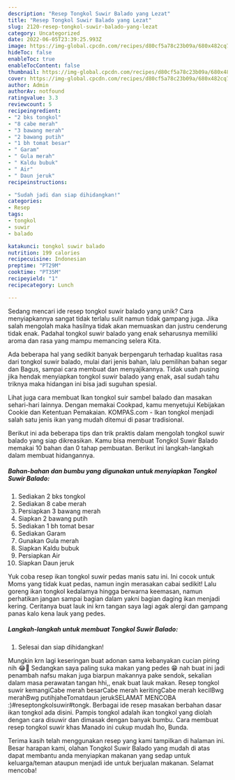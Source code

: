```yaml
---
description: "Resep Tongkol Suwir Balado yang Lezat"
title: "Resep Tongkol Suwir Balado yang Lezat"
slug: 2120-resep-tongkol-suwir-balado-yang-lezat
category: Uncategorized
date: 2022-06-05T23:39:25.993Z
image: https://img-global.cpcdn.com/recipes/d80cf5a78c23b09a/680x482cq70/tongkol-suwir-balado-foto-resep-utama.jpg
hideToc: false
enableToc: true
enableTocContent: false
thumbnail: https://img-global.cpcdn.com/recipes/d80cf5a78c23b09a/680x482cq70/tongkol-suwir-balado-foto-resep-utama.jpg
cover: https://img-global.cpcdn.com/recipes/d80cf5a78c23b09a/680x482cq70/tongkol-suwir-balado-foto-resep-utama.jpg
author: Admin
authorAv: notfound
ratingvalue: 3.3
reviewcount: 5
recipeingredient:
- "2 bks tongkol"
- "8 cabe merah"
- "3 bawang merah"
- "2 bawang putih"
- "1 bh tomat besar"
- " Garam"
- " Gula merah"
- " Kaldu bubuk"
- " Air"
- " Daun jeruk"
recipeinstructions:

- "Sudah jadi dan siap dihidangkan!"
categories:
- Resep
tags:
- tongkol
- suwir
- balado

katakunci: tongkol suwir balado 
nutrition: 199 calories
recipecuisine: Indonesian
preptime: "PT29M"
cooktime: "PT35M"
recipeyield: "1"
recipecategory: Lunch

---
```





Sedang mencari ide resep tongkol suwir balado yang unik? Cara menyiapkannya sangat tidak terlalu sulit namun tidak gampang juga. Jika salah mengolah maka hasilnya tidak akan memuaskan dan justru cenderung tidak enak. Padahal tongkol suwir balado yang enak seharusnya memiliki aroma dan rasa yang mampu memancing selera Kita.





Ada beberapa hal yang sedikit banyak berpengaruh terhadap kualitas rasa dari tongkol suwir balado, mulai dari jenis bahan, lalu pemilihan bahan segar dan Bagus, sampai cara membuat dan menyajikannya. Tidak usah pusing jika hendak menyiapkan tongkol suwir balado yang enak,      asal sudah tahu triknya maka hidangan ini bisa jadi suguhan spesial.














Lihat juga cara membuat Ikan tongkol suir sambel balado dan masakan sehari-hari lainnya. Dengan memakai Cookpad, kamu menyetujui Kebijakan Cookie dan Ketentuan Pemakaian. KOMPAS.com - Ikan tongkol menjadi salah satu jenis ikan yang mudah ditemui di pasar tradisional.






Berikut ini ada beberapa tips dan trik praktis dalam mengolah tongkol suwir balado yang siap dikreasikan. Kamu bisa membuat Tongkol Suwir Balado memakai 10 bahan dan 0 tahap pembuatan. Berikut ini langkah-langkah dalam membuat hidangannya.

<!--inarticleads1-->

##### Bahan-bahan dan bumbu yang digunakan untuk menyiapkan Tongkol Suwir Balado:

1. Sediakan 2 bks tongkol
1. Sediakan 8 cabe merah
1. Persiapkan 3 bawang merah
1. Siapkan 2 bawang putih
1. Sediakan 1 bh tomat besar
1. Sediakan  Garam
1. Gunakan  Gula merah
1. Siapkan  Kaldu bubuk
1. Persiapkan  Air
1. Siapkan  Daun jeruk


Yuk coba resep ikan tongkol suwir pedas manis satu ini. Ini cocok untuk Moms yang tidak kuat pedas, namun ingin merasakan cabai sedikit! Lalu goreng ikan tongkol kedalamya hingga berwarna keemasan, namun perhatikan jangan sampai bagian dalam yakni bagian daging ikan menjadi kering. Ceritanya buat lauk ini krn tangan saya lagi agak alergi dan gampang panas kalo kena lauk yang pedes. 

<!--inarticleads2-->

##### Langkah-langkah untuk membuat Tongkol Suwir Balado:


1. Selesai dan siap dihidangkan!

Mungkin krn lagi keseringan buat adonan sama kebanyakan cucian piring nih 😂🤭 Sedangkan saya paling suka makan yang pedes 😁 nah buat ini jadi penambah nafsu makan juga biarpun makannya pake sendok, sekalian dalam masa perawatan tangan hhi,, enak buat lauk makan. Resep tongkol suwir kemangiCabe merah besarCabe merah keritingCabe merah kecilBwg merahBwg putihjaheTomatdaun jerukSELAMAT MENCOBA :)#reseptongkolsuwir#tongk. Berbagai ide resep masakan berbahan dasar ikan tongkol ada disini. Pampis tongkol adalah ikan tongkol yang diolah dengan cara disuwir dan dimasak dengan banyak bumbu. Cara membuat resep tongkol suwir khas Manado ini cukup mudah lho, Bunda. 

Terima kasih telah menggunakan resep yang kami tampilkan di halaman ini. Besar harapan kami, olahan Tongkol Suwir Balado yang mudah di atas dapat membantu anda menyiapkan makanan yang sedap untuk keluarga/teman ataupun menjadi ide untuk berjualan makanan. Selamat mencoba!
